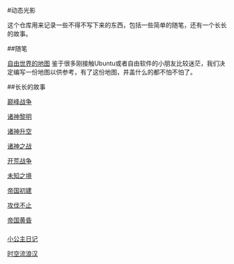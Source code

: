 #动态光影

这个仓库用来记录一些不得不写下来的东西，包括一些简单的随笔，还有一个长长的故事。

##随笔

[自由世界的地图](自由世界的地图.mkd) 鉴于很多刚接触Ubuntu或者自由软件的小朋友比较迷茫，我们决定编写一份地图以供参考，有了这份地图，井盖什么的都不怕不怕了。

##长长的故事

[巅峰战争](WarInAspects)

[诸神黎明](TheDayBreak)

[诸神升空](LiftOff)

[诸神之战](ClashOfGods)

[开荒战争](WarToLive)

[未知之境](WarToUnknown)

[帝国初建](EmpireBegin)

[攻伐不止](EndlessWar)

[帝国黄昏](EmpireAtDusk)

###

[小公主日记](PrincessNote)

[时空流浪汉](HomelessSoldier)










